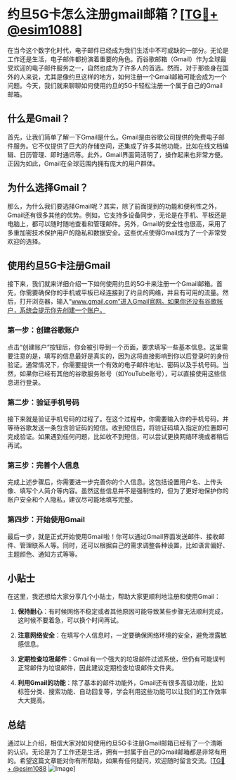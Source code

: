 # 约旦5G卡怎么注册gmail邮箱？[[TG💪+ @esim1088](https://t.me/s/esim1088)]

在当今这个数字化时代，电子邮件已经成为我们生活中不可或缺的一部分。无论是工作还是生活，电子邮件都扮演着重要的角色。而谷歌邮箱（Gmail）作为全球最受欢迎的电子邮件服务之一，自然也成为了许多人的首选。然而，对于那些身在国外的人来说，尤其是像约旦这样的地方，如何注册一个Gmail邮箱可能会成为一个问题。今天，我们就来聊聊如何使用约旦的5G卡轻松注册一个属于自己的Gmail邮箱。

## 什么是Gmail？

首先，让我们简单了解一下Gmail是什么。Gmail是由谷歌公司提供的免费电子邮件服务。它不仅提供了巨大的存储空间，还集成了许多其他功能，比如在线文档编辑、日历管理、即时通讯等。此外，Gmail界面简洁明了，操作起来也非常方便。正因为如此，Gmail在全球范围内拥有庞大的用户群体。

## 为什么选择Gmail？

那么，为什么我们要选择Gmail呢？其实，除了前面提到的功能和便利性之外，Gmail还有很多其他的优势。例如，它支持多设备同步，无论是在手机、平板还是电脑上，都可以随时随地查看和管理邮件。另外，Gmail的安全性也很高，采用了多重加密技术保护用户的隐私和数据安全。这些优点使得Gmail成为了一个非常受欢迎的选择。

## 使用约旦5G卡注册Gmail

接下来，我们就来详细介绍一下如何使用约旦的5G卡来注册一个Gmail邮箱。首先，你需要确保你的手机或平板已经连接到了约旦的网络，并且有可用的流量。然后，打开浏览器，输入“www.gmail.com”进入Gmail官网。如果你还没有谷歌账户，系统会提示你先创建一个账户。

### 第一步：创建谷歌账户

点击“创建账户”按钮后，你会被引导到一个页面，要求填写一些基本信息。这里需要注意的是，填写的信息最好是真实的，因为这将直接影响到你以后登录时的身份验证。通常情况下，你需要提供一个有效的电子邮件地址、密码以及手机号码。当然，如果你已经有其他的谷歌服务账号（如YouTube账号），可以直接使用这些信息进行登录。

### 第二步：验证手机号码

接下来就是验证手机号码的过程了。在这个过程中，你需要输入你的手机号码，并等待谷歌发送一条包含验证码的短信。收到短信后，将验证码填入指定的位置即可完成验证。如果遇到任何问题，比如收不到短信，可以尝试更换网络环境或者稍后再试。

### 第三步：完善个人信息

完成上述步骤后，你需要进一步完善你的个人信息。这包括设置用户名、上传头像、填写个人简介等内容。虽然这些信息并不是强制性的，但为了更好地保护你的账户安全和个人隐私，建议尽可能地填写完整。

### 第四步：开始使用Gmail

最后一步，就是正式开始使用Gmail啦！你可以通过Gmail界面发送邮件、接收邮件、管理联系人等。同时，还可以根据自己的需求调整各种设置，比如语言偏好、主题颜色、通知方式等等。

## 小贴士

在这里，我还想给大家分享几个小贴士，帮助大家更顺利地注册和使用Gmail：

1. **保持耐心**：有时候网络不稳定或者其他原因可能导致某些步骤无法顺利完成，这时候不要着急，可以换个时间再试。
   
2. **注意网络安全**：在填写个人信息时，一定要确保网络环境的安全，避免泄露敏感信息。
   
3. **定期检查垃圾邮件**：Gmail有一个强大的垃圾邮件过滤系统，但仍有可能误判正常邮件为垃圾邮件，因此建议定期检查垃圾邮件文件夹。

4. **利用Gmail的功能**：除了基本的邮件功能外，Gmail还有很多高级功能，比如标签分类、搜索功能、自动回复等，学会利用这些功能可以让我们的工作效率大大提高。

## 总结

通过以上介绍，相信大家对如何使用约旦5G卡注册Gmail邮箱已经有了一个清晰的认识。无论是为了工作还是生活，拥有一封属于自己的Gmail邮箱都是非常有用的。希望这篇文章能对你有所帮助，如果有任何疑问，欢迎随时留言交流。[[TG💪+ @esim1088](https://t.me/s/esim1088) ![Image](https://i.postimg.cc/4NQfJmqS/Snipaste-2025-05-13-00-14-12.png)]